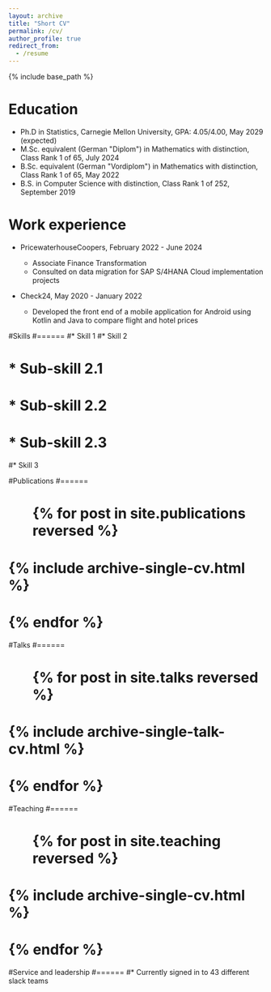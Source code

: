 ```yaml
---
layout: archive
title: "Short CV"
permalink: /cv/
author_profile: true
redirect_from:
  - /resume
---
```


{% include base_path %}

Education
======
* Ph.D in Statistics, Carnegie Mellon University, GPA: 4.05/4.00, May 2029 (expected)
* M.Sc. equivalent (German "Diplom") in Mathematics with distinction, Class Rank 1 of 65, July 2024
* B.Sc. equivalent (German "Vordiplom") in Mathematics with distinction, Class Rank 1 of 65, May 2022
* B.S. in Computer Science with distinction, Class Rank 1 of 252, September 2019

Work experience
======
* PricewaterhouseCoopers, February 2022 - June 2024
  * Associate Finance Transformation
  * Consulted on data migration for SAP S/4HANA Cloud implementation projects

* Check24, May 2020 - January 2022
  * Developed the front end of a mobile application for Android using Kotlin and Java to compare flight and hotel
prices
  
#Skills
#======
#* Skill 1
#* Skill 2
#  * Sub-skill 2.1
#  * Sub-skill 2.2
#  * Sub-skill 2.3
#* Skill 3

#Publications
#======
#  <ul>{% for post in site.publications reversed %}
#    {% include archive-single-cv.html %}
#  {% endfor %}</ul>
  
#Talks
#======
#  <ul>{% for post in site.talks reversed %}
#    {% include archive-single-talk-cv.html  %}
#  {% endfor %}</ul>
  
#Teaching
#======
#  <ul>{% for post in site.teaching reversed %}
#    {% include archive-single-cv.html %}
#  {% endfor %}</ul>
  
#Service and leadership
#======
#* Currently signed in to 43 different slack teams
